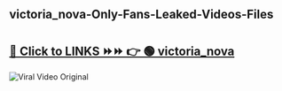 
 ## victoria_nova-Only-Fans-Leaked-Videos-Files

# <h2><a href="https://mediaupload.pro?victoria_nova">🔗 Click to LINKS ⏩⏩ 👉 🟢 victoria_nova </a></h2>

<a href="https://mediaupload.pro?victoria_nova" rel="nofollow" data-target="animated-image.originalLink"><img src="https://i.ibb.co.com/xMMVF88/686577567.gif" alt="Viral Video Original" style="max-width: 100%; display: inline-block;" data-target="animated-image.originalImage"></a>